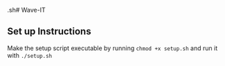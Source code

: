 .sh# Wave-IT

## Set up Instructions
Make the setup script executable by running `chmod +x setup.sh` and run it with `./setup.sh`
